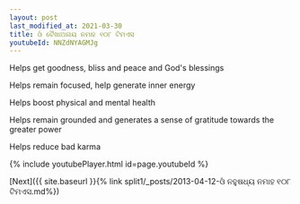 ```yaml
---
layout: post
last_modified_at: 2021-03-30
title: ଓଁ ବୈଖାଅନାୟ ନମାହ ୧୦୮ ଟିମଏସ
youtubeId: NNZdNYAGMJg
---
```

 
 
Helps get goodness, bliss and peace and God's blessings
 
Helps remain focused, help generate inner energy 
 
Helps boost physical and mental health 
 
Helps remain grounded and generates a sense of gratitude towards the greater power 
 
Helps reduce bad karma
 
 
 
 


{% include youtubePlayer.html id=page.youtubeId %}
 
[Next]({{ site.baseurl }}{% link  split1/_posts/2013-04-12-ଓଁ ନହୁଷଧ୍ୟ ନମାହ ୧୦୮ ଟିମଏସ.md%})
 

